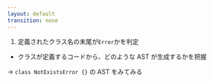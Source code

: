 ```yaml
---
layout: default
transition: none
---
```


<style scoped>
.slidev-vclick-hidden {
  display: none;
}
</style>

<div class="_bullet">

1. 定義されたクラス名の末尾が`Error`かを判定

<div v-click="1">

* クラスが定義するコードから、どのような AST が生成するかを把握

→ `class NotExistsError {}` の AST をみてみる

</div>

</div>
